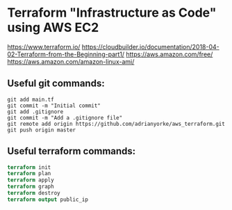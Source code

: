 # Terraform "Infrastructure as Code" using AWS EC2

https://www.terraform.io/
https://cloudbuilder.io/documentation/2018-04-02-Terraform-from-the-Beginning-part1/
https://aws.amazon.com/free/
https://aws.amazon.com/amazon-linux-ami/

## Useful git commands:
```git init
git add main.tf
git commit -m "Initial commit"
git add .gitignore
git commit -m "Add a .gitignore file"
git remote add origin https://github.com/adrianyorke/aws_terraform.git
git push origin master
```

## Useful terraform commands:
```terraform plan
terraform init
terraform plan
terraform apply
terraform graph
terraform destroy
terraform output public_ip
```